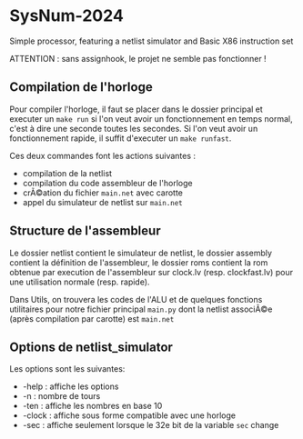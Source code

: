 # SysNum-2024
Simple processor, featuring a netlist simulator and Basic X86 instruction set

ATTENTION : sans assignhook, le projet ne semble pas fonctionner !

## Compilation de l'horloge

Pour compiler l'horloge, il faut se placer dans le dossier principal et executer un `make run` si l'on veut avoir un fonctionnement en temps normal, c'est à  dire une seconde toutes les secondes. Si l'on veut avoir un fonctionnement rapide, il suffit d'executer un `make runfast`.

Ces deux commandes font les actions suivantes :
 - compilation de la netlist
 - compilation du code assembleur de l'horloge
 - crÃ©ation du fichier `main.net` avec carotte
 - appel du simulateur de netlist sur `main.net`

## Structure de l'assembleur

Le dossier netlist contient le simulateur de netlist, le dossier assembly contient la définition de l'assembleur, le dossier roms contient la rom obtenue par execution de l'assembleur sur clock.lv (resp. clockfast.lv) pour une utilisation normale (resp. rapide).

Dans Utils, on trouvera les codes de l'ALU et de quelques fonctions utilitaires pour notre fichier principal `main.py` dont la netlist associÃ©e (après compilation par carotte) est `main.net`

## Options de netlist_simulator

Les options sont les suivantes:
- -help : affiche les options
- -n : nombre de tours
- -ten : affiche les nombres en base 10
- -clock : affiche sous forme compatible avec une horloge
- -sec : affiche seulement lorsque le 32e bit de la variable `sec` change
